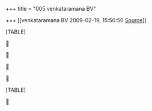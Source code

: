 +++
title = "005 venkataramana BV"

+++
[[venkataramana BV	2009-02-19, 15:50:50 [Source](https://groups.google.com/g/bvparishat/c/oJlid1qorHc)]]



[TABLE]









[TABLE]



